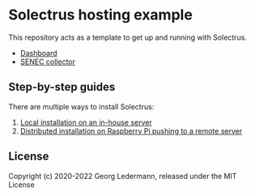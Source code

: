 # Solectrus hosting example

This repository acts as a template to get up and running with Solectrus.

- [Dashboard](/dashboard)
- [SENEC collector](/senec-collector)

## Step-by-step guides

There are multiple ways to install Solectrus:

1. [Local installation on an in-house server](/step-by-step/in-house)
2. [Distributed installation on Raspberry Pi pushing to a remote server](/step-by-step/external-server)

## License

Copyright (c) 2020-2022 Georg Ledermann, released under the MIT License
